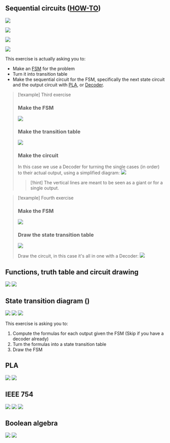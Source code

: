 ## Sequential circuits ([HOW-TO](14.%20Finite%20State%20Machines.md#^817621))
![](../z_images/Pasted%20image%2020250113133107.png)

![](../z_images/Pasted%20image%2020250113132727.png)

![](../z_images/Pasted%20image%2020250210172213.png)

![](../z_images/Pasted%20image%2020250210174312.png)

This exercise is actually asking you to:
- Make an [FSM](14.%20Finite%20State%20Machines.md) for the problem
- Turn it into transition table
- Make the sequential circuit for the FSM, specifically the next state circuit and the output circuit with [PLA](8.%20PLA.md), or [Decoder](11.%20Decoder.md).

> [!example] Third exercise
> ### Make the FSM
> ![](../z_images/Pasted%20image%2020250210172312.png)
> 
> ### Make the transition table
> ![](../z_images/Pasted%20image%2020250210172350.png)
> 
> ### Make the circuit
> In this case we use a Decoder for turning the single cases (in order) to their actual output, using a simplified diagram:
> ![](../z_images/Pasted%20image%2020250210172541.png)
> > [!hint]
> The vertical lines are meant to be seen as a giant or for a single output.

> [!example] Fourth exercise
> ### Make the FSM
> ![](../z_images/Pasted%20image%2020250210174351.png)
> ### Draw the state transition table
> ![](../z_images/Pasted%20image%2020250210174409.png)
> 
> Draw the circuit, in this case it's all in one with a Decoder:
> ![](../z_images/Pasted%20image%2020250210174434.png)
> 

## Functions, truth table and circuit drawing
![](../z_images/Pasted%20image%2020250113132739.png)
![](../z_images/Pasted%20image%2020250113132945.png)

## State transition diagram ([](14.%20Finite%20State%20Machines.md#^ed5229))
![](../z_images/Pasted%20image%2020250113133208.png)
![](../z_images/Pasted%20image%2020250113133225.png)
![](../z_images/Pasted%20image%2020250210174725.png)

This exercise is asking you to:
1. Compute the formulas for each output given the FSM (Skip if you have a decoder already)
2. Turn the formulas into a state transition table
3. Draw the FSM
## PLA
![](../z_images/Pasted%20image%2020250113133341.png)
![](../z_images/Pasted%20image%2020250113133352.png)

## IEEE 754
![](../z_images/Pasted%20image%2020250113133407.png)
![](../z_images/Pasted%20image%2020250113132827.png)
![](../z_images/Pasted%20image%2020250210172917.png)
## Boolean algebra
![](../z_images/Pasted%20image%2020250113133443.png)
![](../z_images/Pasted%20image%2020250113132838.png)